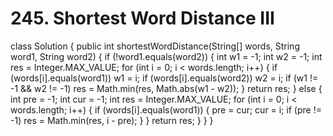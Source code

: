 # 245. Shortest Word Distance III

class Solution { public int shortestWordDistance\(String\[\] words, String word1, String word2\) { if \(!word1.equals\(word2\)\) { int w1 = -1; int w2 = -1; int res = Integer.MAX\_VALUE; for \(int i = 0; i &lt; words.length; i++\) { if \(words\[i\].equals\(word1\)\) w1 = i; if \(words\[i\].equals\(word2\)\) w2 = i; if \(w1 != -1 && w2 != -1\) res = Math.min\(res, Math.abs\(w1 - w2\)\); } return res; } else { int pre = -1; int cur = -1; int res = Integer.MAX\_VALUE; for \(int i = 0; i &lt; words.length; i++\) { if \(words\[i\].equals\(word1\)\) { pre = cur; cur = i; if \(pre != -1\) res = Math.min\(res, i - pre\); } } return res; } } }

